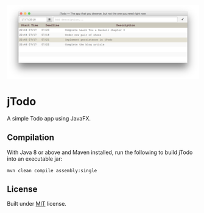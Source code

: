 
![screenshot](./screenshot.png)

# jTodo
A simple Todo app using JavaFX.

## Compilation
With Java 8 or above and Maven installed, run the following to build jTodo into an executable jar:
```
mvn clean compile assembly:single
```

## License
Built under [MIT](LICENSE) license.